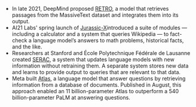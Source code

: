 -   In late 2021, DeepMind proposed [RETRO](https://www.deeplearning.ai/the-batch/large-language-models-shrink/), a model that retrieves passages from the MassiveText dataset and integrates them into its output.
-   AI21 Labs' spring launch of [Jurassic-X](https://www.deeplearning.ai/the-batch/neural-nets-rules-truer-text/)introduced a suite of modules — including a calculator and a system that queries Wikipedia — to fact-check a language model’s answers to math problems, historical facts, and the like.
-   Researchers at Stanford and École Polytechnique Fédérale de Lausanne created [SERAC](https://www.deeplearning.ai/the-batch/update-any-language-model/), a system that updates language models with new information without retraining them. A separate system stores new data and learns to provide output to queries that are relevant to that data.
-   Meta built [Atlas](https://www.deeplearning.ai/the-batch/how-small-language-models-can-perform-specialized-tasks/), a language model that answer questions by retrieving information from a database of documents. Published in August, this approach enabled an 11 billion-parameter Atlas to outperform a 540 billion-parameter PaLM at answering questions.
